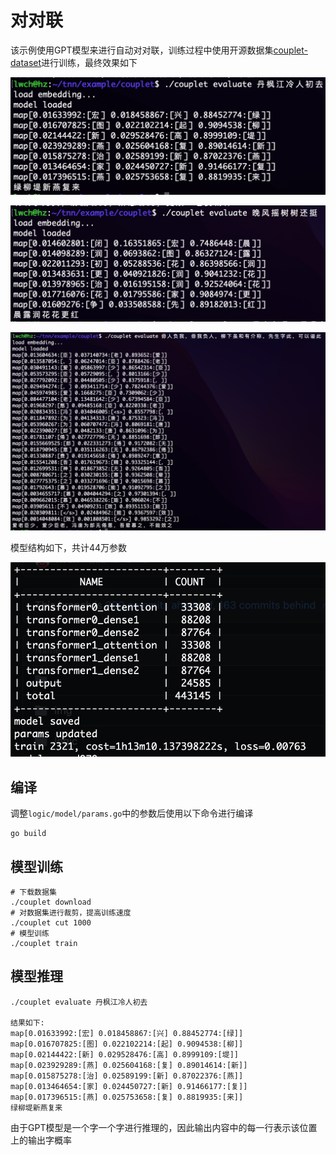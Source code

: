 # 对对联

该示例使用GPT模型来进行自动对对联，训练过程中使用开源数据集[couplet-dataset](https://github.com/wb14123/couplet-dataset)进行训练，最终效果如下

![evaluate1](img/evaluate1.png)

![evaluate2](img/evaluate2.png)

![evaluate3](img/evaluate3.png)

模型结构如下，共计44万参数

![model](img/params.png)

## 编译

调整`logic/model/params.go`中的参数后使用以下命令进行编译

```shell
go build
```

## 模型训练

```shell
# 下载数据集
./couplet download
# 对数据集进行裁剪，提高训练速度
./couplet cut 1000
# 模型训练
./couplet train
```

## 模型推理

```shell
./couplet evaluate 丹枫江冷人初去

结果如下:
map[0.01633992:[宏] 0.018458867:[兴] 0.88452774:[绿]]
map[0.016707825:[图] 0.022102214:[起] 0.9094538:[柳]]
map[0.02144422:[新] 0.029528476:[高] 0.8999109:[堤]]
map[0.023929289:[燕] 0.025604168:[复] 0.89014614:[新]]
map[0.015875278:[治] 0.02589199:[新] 0.87022376:[燕]]
map[0.013464654:[家] 0.024450727:[新] 0.91466177:[复]]
map[0.017396515:[燕] 0.025753658:[复] 0.8819935:[来]]
绿柳堤新燕复来
```

由于GPT模型是一个字一个字进行推理的，因此输出内容中的每一行表示该位置上的输出字概率
